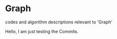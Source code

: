 # Graph
codes and algorithm descriptions relevant to 'Graph'


Hello, I am just testing the Commits.
